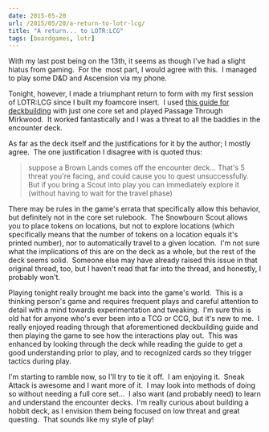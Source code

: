 ```yaml
---
date: 2015-05-20
url: /2015/05/20/a-return-to-lotr-lcg/
title: "A return... to LOTR:LCG"
tags: [boardgames, lotr]
---
```


With my last post being on the 13th, it seems as though I've had a slight hiatus from gaming.  For the  most part, I would agree with this.  I managed to play some D&amp;D and Ascension via my phone.

Tonight, however, I made a triumphant return to form with my first session of LOTR:LCG since I built my foamcore insert.  I used <a href="http://boardgamegeek.com/thread/1108855/back-basics-killer-deck-using-only-cards-single-co">this guide for deckbuilding</a> with just one core set and played Passage Through Mirkwood.  It worked fantastically and I was a threat to all the baddies in the encounter deck.

As far as the deck itself and the justifications for it by the author; I mostly agree.  The one justification I disagree with is quoted thus:
<blockquote>suppose a Brown Lands comes off the encounter deck... That's 5 threat you're facing, and could cause you to quest unsuccessfully. But if you bring a Scout into play you can immediately explore it (without having to wait for the travel phase)</blockquote>
There may be rules in the game's errata that specifically allow this behavior, but definitely not in the core set rulebook.  The Snowbourn Scout allows you to place tokens on locations, but not to explore locations (which specifically means that the number of tokens on a location equals it's printed number), nor to automatically travel to a given location.  I'm not sure what the implications of this are on the deck as a whole, but the rest of the deck seems solid.  Someone else may have already raised this issue in that original thread, too, but I haven't read that far into the thread, and honestly, I probably won't.

Playing tonight really brought me back into the game's world.  This is a thinking person's game and requires frequent plays and careful attention to detail with a mind towards experimentation and tweaking.  I'm sure this is old hat for anyone who's ever been into a TCG or CCG, but it's new to me.  I really enjoyed reading through that aforementioned deckbuilding guide and then playing the game to see how the interactions play out.  This was enhanced by looking through the deck while reading the guide to get a good understanding prior to play, and to recognized cards so they trigger tactics during play.

I'm starting to ramble now, so I'll try to tie it off.  I am enjoying it.  Sneak Attack is awesome and I want more of it.  I may look into methods of doing so without needing a full core set...  I also want (and probably need) to learn and understand the encounter decks.  I'm really curious about building a hobbit deck, as I envision them being focused on low threat and great questing.  That sounds like my style of play!